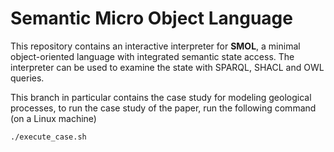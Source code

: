 # Semantic Micro Object Language

This repository contains an interactive interpreter for **SMOL**, a
minimal object-oriented language with integrated semantic state
access.  The interpreter can be used to examine the state with SPARQL,
SHACL and OWL queries.


This branch in particular contains the case study for modeling geological processes, 
to run the case study of the paper, run the following command (on a Linux machine)
```
./execute_case.sh
```